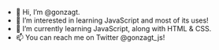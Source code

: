 - 👋 Hi, I’m @gonzagt.
- 👀 I’m interested in learning JavaScript and most of its uses!
- 🌱 I’m currently learning JavaScript, along with HTML & CSS.
- 📫 You can reach me on Twitter @gonzagt_js!

<!---
gonzagt/gonzagt is a ✨ special ✨ repository because its `README.md` (this file) appears on your GitHub profile.
You can click the Preview link to take a look at your changes.
--->
